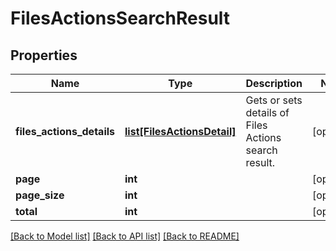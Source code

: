 # FilesActionsSearchResult

## Properties
Name | Type | Description | Notes
------------ | ------------- | ------------- | -------------
**files_actions_details** | [**list[FilesActionsDetail]**](FilesActionsDetail.md) | Gets or sets details of Files Actions search result. | [optional] 
**page** | **int** |  | [optional] 
**page_size** | **int** |  | [optional] 
**total** | **int** |  | [optional] 

[[Back to Model list]](../README.md#documentation-for-models) [[Back to API list]](../README.md#documentation-for-api-endpoints) [[Back to README]](../README.md)


